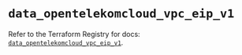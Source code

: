 # `data_opentelekomcloud_vpc_eip_v1`

Refer to the Terraform Registry for docs: [`data_opentelekomcloud_vpc_eip_v1`](https://registry.terraform.io/providers/opentelekomcloud/opentelekomcloud/1.36.39/docs/data-sources/vpc_eip_v1).
